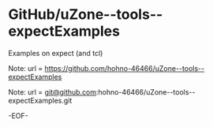 # GitHub/uZone--tools--expectExamples

Examples on expect (and tcl)

Note: 	url = https://github.com/hohno-46466/uZone--tools--expectExamples

Note:   url = git@github.com:hohno-46466/uZone--tools--expectExamples.git

-EOF-
